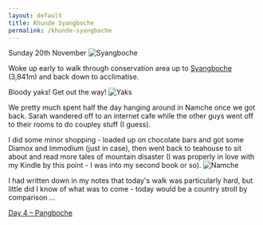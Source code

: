 ```yaml
---
layout: default
title: Khunde Syangboche
permalink: /khunde-syangboche
---
```


Sunday 20th November
![]({{site.baseurl}}/assets/syangboche.jpg "Syangboche")

Woke up early to walk through conservation area up to [Syangboche](http://en.wikipedia.org/wiki/Syangboche_Airport) (3,841m) and back down to acclimatise.

Bloody yaks! Get out the way!
![]({{site.baseurl}}/assets/yaks.jpg "Yaks")

We pretty much spent half the day hanging around in Namche once we got back. Sarah wandered off to an internet cafe while the other guys went off to their rooms to do coupley stuff (I guess).

I did some minor shopping - loaded up on chocolate bars and got some Diamox and Immodium (just in case), then went back to teahouse to sit about and read more tales of mountain disaster (I was properly in love with my Kindle by this point - I was into my second book or so).
![]({{site.baseurl}}/assets/namche2.jpg "Namche")

I had written down in my notes that today's walk was particularly hard, but little did I know of what was to come - today would be a country stroll by comparison ...

[Day 4 – Pangboche](pangboche)
